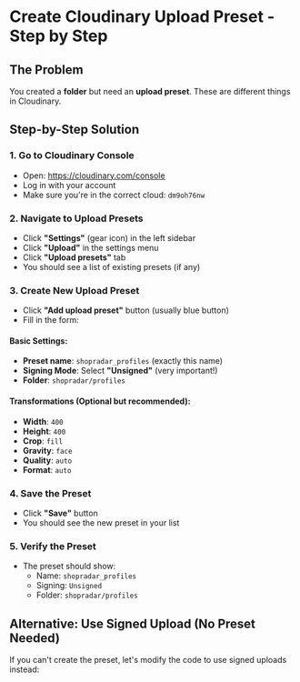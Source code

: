 # Create Cloudinary Upload Preset - Step by Step

## The Problem
You created a **folder** but need an **upload preset**. These are different things in Cloudinary.

## Step-by-Step Solution

### 1. Go to Cloudinary Console
- Open: https://cloudinary.com/console
- Log in with your account
- Make sure you're in the correct cloud: `dm9oh76nw`

### 2. Navigate to Upload Presets
- Click **"Settings"** (gear icon) in the left sidebar
- Click **"Upload"** in the settings menu
- Click **"Upload presets"** tab
- You should see a list of existing presets (if any)

### 3. Create New Upload Preset
- Click **"Add upload preset"** button (usually blue button)
- Fill in the form:

#### Basic Settings:
- **Preset name**: `shopradar_profiles` (exactly this name)
- **Signing Mode**: Select **"Unsigned"** (very important!)
- **Folder**: `shopradar/profiles`

#### Transformations (Optional but recommended):
- **Width**: `400`
- **Height**: `400`
- **Crop**: `fill`
- **Gravity**: `face`
- **Quality**: `auto`
- **Format**: `auto`

### 4. Save the Preset
- Click **"Save"** button
- You should see the new preset in your list

### 5. Verify the Preset
- The preset should show:
  - Name: `shopradar_profiles`
  - Signing: `Unsigned`
  - Folder: `shopradar/profiles`

## Alternative: Use Signed Upload (No Preset Needed)

If you can't create the preset, let's modify the code to use signed uploads instead:

